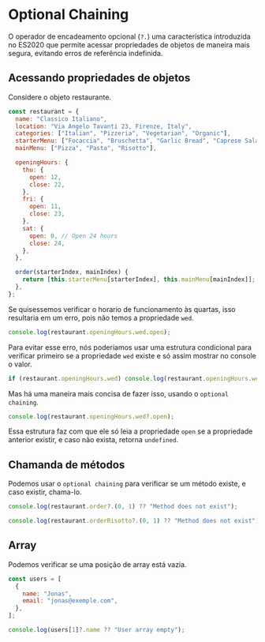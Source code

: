# Optional Chaining

O operador de encadeamento opcional (`?.`) uma característica introduzida no ES2020 que permite acessar propriedades de objetos de maneira mais segura, evitando erros de referência indefinida.

## Acessando propriedades de objetos

Considere o objeto restaurante.

```javascript
const restaurant = {
  name: "Classico Italiano",
  location: "Via Angelo Tavanti 23, Firenze, Italy",
  categories: ["Italian", "Pizzeria", "Vegetarian", "Organic"],
  starterMenu: ["Focaccia", "Bruschetta", "Garlic Bread", "Caprese Salad"],
  mainMenu: ["Pizza", "Pasta", "Risotto"],

  openingHours: {
    thu: {
      open: 12,
      close: 22,
    },
    fri: {
      open: 11,
      close: 23,
    },
    sat: {
      open: 0, // Open 24 hours
      close: 24,
    },
  },

  order(starterIndex, mainIndex) {
    return [this.starterMenu[starterIndex], this.mainMenu[mainIndex]];
  },
};
```

Se quisessemos verificar o horario de funcionamento às quartas, isso resultaria em um erro, pois não temos a propriedade `wed`.

```javascript
console.log(restaurant.openingHours.wed.open);
```

Para evitar esse erro, nós poderiamos usar uma estrutura condicional para verificar primeiro se a propriedade `wed` existe e só assim mostrar no console o valor.

```javascript
if (restaurant.openingHours.wed) console.log(restaurant.openingHours.wed.open);
```

Mas há uma maneira mais concisa de fazer isso, usando o `optional chaining`.

```javascript
console.log(restaurant.openingHours.wed?.open);
```

Essa estrutura faz com que ele só leia a propriedade `open` se a propriedade anterior existir, e caso não exista, retorna `undefined`.

## Chamanda de métodos

Podemos usar o `optional chaining` para verificar se um método existe, e caso existir, chama-lo.

```javascript
console.log(restaurant.order?.(0, 1) ?? "Method does not exist");

console.log(restaurant.orderRisotto?.(0, 1) ?? "Method does not exist"); // Aqui foi usado o Nullish Coalescing Operator para mostrar a frase caso não exista o método.
```

## Array

Podemos verificar se uma posição de array está vazia.

```javascript
const users = [
  {
    name: "Jonas",
    email: "jonas@exemple.com",
  },
];

console.log(users[1]?.name ?? "User array empty");
```
